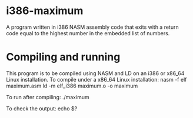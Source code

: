 # i386-maximum
A program written in i386 NASM assembly code that exits with a return code equal to the highest number in the embedded list of numbers.

# Compiling and running
This program is to be compiled using NASM and LD on an i386 or x86_64 Linux installation.
To compile under a x86_64 Linux installation:
	nasm -f elf maximum.asm
	ld -m elf_i386 maximum.o -o maximum

To run after compiling:
	./maximum

To check the output:
	echo $?
